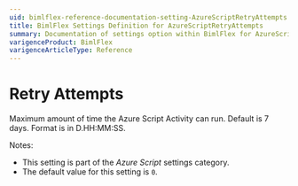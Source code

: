 ```yaml
---
uid: bimlflex-reference-documentation-setting-AzureScriptRetryAttempts
title: BimlFlex Settings Definition for AzureScriptRetryAttempts
summary: Documentation of settings option within BimlFlex for AzureScriptRetryAttempts
varigenceProduct: BimlFlex
varigenceArticleType: Reference
---
```


# Retry Attempts

Maximum amount of time the Azure Script Activity can run. Default is 7 days. Format is in D.HH:MM:SS.

Notes:

* This setting is part of the *Azure Script* settings category.
* The default value for this setting is `0`.